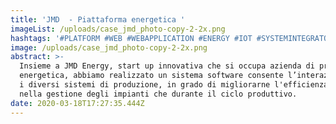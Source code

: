 ```yaml
---
title: 'JMD  - Piattaforma energetica '
imageList: /uploads/case_jmd_photo-copy-2-2x.png
hashtags: '#PLATFORM #WEB #WEBAPPLICATION #ENERGY #IOT #SYSTEMINTEGRATOR'
image: /uploads/case_jmd_photo-copy-2-2x.png
abstract: >-
  Insieme a JMD Energy, start up innovativa che si occupa azienda di produzione
  energetica, abbiamo realizzato un sistema software consente l’interazione fra
  i diversi sistemi di produzione, in grado di migliorarne l'efficienza sia
  nella gestione degli impianti che durante il ciclo produttivo.
date: 2020-03-18T17:27:35.444Z
---
```

